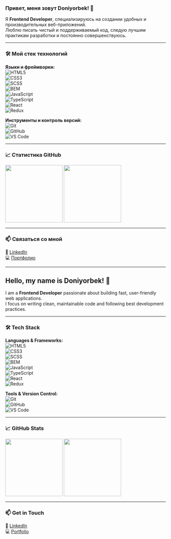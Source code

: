 ### Привет, меня зовут Doniyorbek! 👋  

Я **Frontend Developer**, специализируюсь на создании удобных и производительных веб-приложений.  
Люблю писать чистый и поддерживаемый код, следую лучшим практикам разработки и постоянно совершенствуюсь.  

---

### 🛠️ Мой стек технологий  
**Языки и фреймворки:**  
![HTML5](https://img.shields.io/badge/-HTML5-E34F26?style=flat-square&logo=html5&logoColor=white)  
![CSS3](https://img.shields.io/badge/-CSS3-1572B6?style=flat-square&logo=css3)  
![SCSS](https://img.shields.io/badge/-SCSS-CC6699?style=flat-square&logo=sass)  
![BEM](https://img.shields.io/badge/-BEM-000000?style=flat-square&logo=css3&logoColor=white)  
![JavaScript](https://img.shields.io/badge/-JavaScript-F7DF1E?style=flat-square&logo=javascript&logoColor=black)  
![TypeScript](https://img.shields.io/badge/-TypeScript-007ACC?style=flat-square&logo=typescript)  
![React](https://img.shields.io/badge/-React-61DAFB?style=flat-square&logo=react)  
![Redux](https://img.shields.io/badge/-Redux-764ABC?style=flat-square&logo=redux)  

**Инструменты и контроль версий:**  
![Git](https://img.shields.io/badge/-Git-F05032?style=flat-square&logo=git&logoColor=white)  
![GitHub](https://img.shields.io/badge/-GitHub-181717?style=flat-square&logo=github)  
![VS Code](https://img.shields.io/badge/-VS%20Code-007ACC?style=flat-square&logo=visual-studio-code)  

---

### 📈 Статистика GitHub  
<p align="left">
  <img height="180em" src="https://github-readme-stats.vercel.app/api?username=ТВОЙ_GITHUB_ЮЗЕРНЕЙМ&show_icons=true&theme=react&count_private=true" />
  <img height="180em" src="https://github-readme-streak-stats.herokuapp.com/?user=ТВОЙ_GITHUB_ЮЗЕРНЕЙМ&theme=react" />
</p>

---

### 📫 Связаться со мной  
🔗 [LinkedIn](https://linkedin.com/in/ТВОЙ_ЛИНКЕДИН)  
💻 [Портфолио](https://ТВОЙ_САЙТ)  

---

## Hello, my name is Doniyorbek! 👋  

I am a **Frontend Developer** passionate about building fast, user-friendly web applications.  
I focus on writing clean, maintainable code and following best development practices.  

---

### 🛠️ Tech Stack  
**Languages & Frameworks:**  
![HTML5](https://img.shields.io/badge/-HTML5-E34F26?style=flat-square&logo=html5&logoColor=white)  
![CSS3](https://img.shields.io/badge/-CSS3-1572B6?style=flat-square&logo=css3)  
![SCSS](https://img.shields.io/badge/-SCSS-CC6699?style=flat-square&logo=sass)  
![BEM](https://img.shields.io/badge/-BEM-000000?style=flat-square&logo=css3&logoColor=white)  
![JavaScript](https://img.shields.io/badge/-JavaScript-F7DF1E?style=flat-square&logo=javascript&logoColor=black)  
![TypeScript](https://img.shields.io/badge/-TypeScript-007ACC?style=flat-square&logo=typescript)  
![React](https://img.shields.io/badge/-React-61DAFB?style=flat-square&logo=react)  
![Redux](https://img.shields.io/badge/-Redux-764ABC?style=flat-square&logo=redux)  

**Tools & Version Control:**  
![Git](https://img.shields.io/badge/-Git-F05032?style=flat-square&logo=git&logoColor=white)  
![GitHub](https://img.shields.io/badge/-GitHub-181717?style=flat-square&logo=github)  
![VS Code](https://img.shields.io/badge/-VS%20Code-007ACC?style=flat-square&logo=visual-studio-code)  

---

### 📈 GitHub Stats  
<p align="left">
  <img height="180em" src="https://github-readme-stats.vercel.app/api?username=ТВОЙ_GITHUB_ЮЗЕРНЕЙМ&show_icons=true&theme=react&count_private=true" />
  <img height="180em" src="https://github-readme-streak-stats.herokuapp.com/?user=ТВОЙ_GITHUB_ЮЗЕРНЕЙМ&theme=react" />
</p>

---

### 📫 Get in Touch  
🔗 [LinkedIn](https://linkedin.com/in/ТВОЙ_ЛИНКЕДИН)  
💻 [Portfolio](https://ТВОЙ_САЙТ)  
